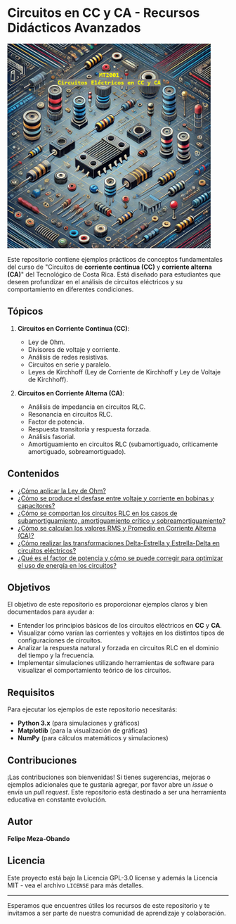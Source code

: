 # Circuitos en CC y CA - Recursos Didácticos Avanzados

<img src="mt2001.png" alt="Circuitos eléctricos en CC y CA" width="463" height="465"/>

Este repositorio contiene ejemplos prácticos de conceptos fundamentales del curso de "Circuitos de **corriente continua (CC)** y **corriente alterna (CA)**" del Tecnológico de Costa Rica. Está diseñado para estudiantes que deseen profundizar en el análisis de circuitos eléctricos y su comportamiento en diferentes condiciones.

## Tópicos

1. **Circuitos en Corriente Continua (CC)**:
    - Ley de Ohm.
    - Divisores de voltaje y corriente.
    - Análisis de redes resistivas.
    - Circuitos en serie y paralelo.
    - Leyes de Kirchhoff (Ley de Corriente de Kirchhoff y Ley de Voltaje de Kirchhoff).

2. **Circuitos en Corriente Alterna (CA)**:
    - Análisis de impedancia en circuitos RLC.
    - Resonancia en circuitos RLC.
    - Factor de potencia.
    - Respuesta transitoria y respuesta forzada.
    - Análisis fasorial.
    - Amortiguamiento en circuitos RLC (subamortiguado, críticamente amortiguado, sobreamortiguado).
  
## Contenidos

- [¿Cómo aplicar la Ley de Ohm?](./Ley_de_Ohm.ipynb)
- [¿Cómo se produce el desfase entre voltaje y corriente en bobinas y capacitores?](./Desfases_i_v_en_CyL.ipynb)
- [¿Cómo se comportan los circuitos RLC en los casos de subamortiguamiento, amortiguamiento crítico y sobreamortiguamiento?](./RLC_Amortiguamiento.ipynb)
- [¿Cómo se calculan los valores RMS y Promedio en Corriente Alterna (CA)?](./Valores_RMS_y_Promedio_en_Corriente_Alterna.ipynb)
- [¿Cómo realizar las transformaciones Delta-Estrella y Estrella-Delta en circuitos eléctricos?](./Delta_Estrella.ipynb)
- [¿Qué es el factor de potencia y cómo se puede corregir para optimizar el uso de energía en los circuitos?](./Corrección_Factor_de_Potencia.ipynb)


## Objetivos

El objetivo de este repositorio es proporcionar ejemplos claros y bien documentados para ayudar a:
- Entender los principios básicos de los circuitos eléctricos en **CC** y **CA**.
- Visualizar cómo varían las corrientes y voltajes en los distintos tipos de configuraciones de circuitos.
- Analizar la respuesta natural y forzada en circuitos RLC en el dominio del tiempo y la frecuencia.
- Implementar simulaciones utilizando herramientas de software para visualizar el comportamiento teórico de los circuitos.

## Requisitos

Para ejecutar los ejemplos de este repositorio necesitarás:

- **Python 3.x** (para simulaciones y gráficos)
- **Matplotlib** (para la visualización de gráficas)
- **NumPy** (para cálculos matemáticos y simulaciones)

## Contribuciones

¡Las contribuciones son bienvenidas! Si tienes sugerencias, mejoras o ejemplos adicionales que te gustaría agregar, por favor abre un *issue* o envía un *pull request*. Este repositorio está destinado a ser una herramienta educativa en constante evolución.

## Autor
**Felipe Meza-Obando**

## Licencia
Este proyecto está bajo la Licencia GPL-3.0 license y además la Licencia MIT - vea el archivo `LICENSE` para más detalles.

---

Esperamos que encuentres útiles los recursos de este repositorio y te invitamos a ser parte de nuestra comunidad de aprendizaje y colaboración.
